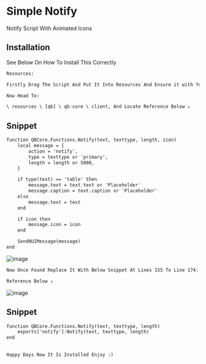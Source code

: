 # Simple Notify

Notify Script With Animated Icons

## Installation

See Below On How To Install This Correctly


```diff
Resources:

Firstly Drag The Script And Put It Into Resources And Ensure it with Your Server.CFG
```
```diff
Now Head To:

\ resources \ [qb] \ qb-core \ client, And Locate Reference Below ↓
```
## Snippet
```diff
function QBCore.Functions.Notify(text, texttype, length, icon)
    local message = {
        action = 'notify',
        type = texttype or 'primary',
        length = length or 5000,
    }

    if type(text) == 'table' then
        message.text = text.text or 'Placeholder'
        message.caption = text.caption or 'Placeholder'
    else
        message.text = text
    end

    if icon then
        message.icon = icon
    end

    SendNUIMessage(message)
end
```
![image](https://github.com/user-attachments/assets/4a3470ed-2d3d-4a54-a732-e93ec0bf7432)

```diff
Now Once Found Replace It With Below Snippet At Lines 155 To Line 174:

Reference Below ↓
```
![image](https://github.com/user-attachments/assets/49e4d020-e451-4b68-8163-4eb99597f29e)

## Snippet
```diff
function QBCore.Functions.Notify(text, texttype, length)
    exports['notify']:Notify(text, texttype, length)
end
```
##
```diff
Happy Days Now It Is Installed Enjoy :)
```
